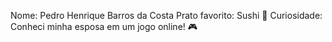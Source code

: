 Nome: Pedro Henrique Barros da Costa
Prato favorito: Sushi :sushi:
Curiosidade: Conheci minha esposa em um jogo online! :video_game:
